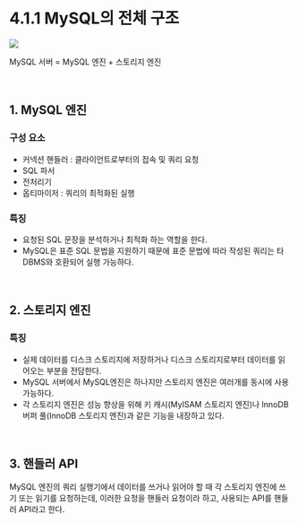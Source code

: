 # 4.1.1 MySQL의 전체 구조

![](https://velog.velcdn.com/images/hellojihyoung/post/4b4d9796-cdeb-4432-82e1-83b4624f313e/image.png)

MySQL 서버 = MySQL 엔진 + 스토리지 엔진 

<br>

## 1. MySQL 엔진

### 구성 요소
- 커넥션 핸들러 : 클라이언트로부터의 접속 및 쿼리 요청
- SQL 파서 
- 전처리기
- 옵티마이저 : 쿼리의 최적화된 실행

### 특징
- 요청된 SQL 문장을 분석하거나 최적화 하는 역할을 한다.
- MySQL은 표준 SQL 문법을 지원하기 때문에 표준 문법에 따라 작성된 쿼리는 타 DBMS와 호환되어 실행 가능하다.

<br>

## 2. 스토리지 엔진
### 특징
- 실제 데이터를 디스크 스토리지에 저장하거나 디스크 스토리지로부터 데이터를 읽어오는 부분을 전담한다.
- MySQL 서버에서 MySQL엔진은 하나지만 스토리지 엔진은 여러개를 동시에 사용가능하다.
- 각 스토리지 엔진은 성능 향상을 위해 키 캐시(MyISAM 스토리지 엔진)나 InnoDB 버퍼 풀(InnoDB 스토리지 엔진)과 같은 기능을 내장하고 있다.

<br>

## 3. 핸들러 API
MySQL 엔진의 쿼리 실행기에서 데이터를 쓰거나 읽어야 할 때 각 스토리지 엔진에 쓰기 또는 읽기를 요청하는데, 이러한 요청을 핸들러 요청이라 하고, 사용되는 API를 핸들러 API라고 한다.

<br>